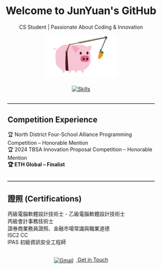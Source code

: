 <div align="center">
  <!-- Title -->
  <h1>Welcome to JunYuan's GitHub</h1>
  
  <!-- Subtitle -->
  <p>CS Student | Passionate About Coding & Innovation</p>
  
  <!-- Load.gif -->
  <img src="https://github.com/43903687/43903687/blob/main/load.gif?raw=true" alt="Cute Pig" width="200"/>
  
  <!-- Skills Icons -->
  <div style="margin: 20px 0;">
    <a href="https://github.com/tandpfun/skill-icons" target="_blank" title="Skill Icons by tandpfun">
      <img src="https://skillicons.dev/icons?i=python,vue,java,css,javascript,html" alt="Skills" />
    </a>
  </div>
  
  <!-- Horizontal Line -->
  <hr style="width: 80%; border: 1px solid #ccc; margin: 30px auto;">
</div>

<!-- Competition Experience (Left Aligned) -->
<div style="width: 80%; margin: 0 auto; text-align: left;">
  <h2>Competition Experience</h2>
  <ul style="list-style-type: none; padding: 0;">
    <li>🏆 North District Four-School Alliance Programming Competition – Honorable Mention</li>
    <li>🏆 2024 TBSA Innovation Proposal Competition – Honorable Mention</li>
    <li><strong>🏆 ETH Global – Finalist</strong></li>
  </ul>
</div>

<!-- Horizontal Line -->
<div align="center">
  <hr style="width: 80%; border: 1px solid #ccc; margin: 30px auto;">
</div>

<!-- Certifications (Left Aligned) -->
<div style="width: 80%; margin: 0 auto; text-align: left;">
  <h2>證照 (Certifications)</h2>
  <ul style="list-style-type: none; padding: 0;">
    <li>丙級電腦軟體設計技術士 - 乙級電腦軟體設計技術士</li>
    <li>丙級會計事務技術士</li>
    <li>證券商業務員證照、金融市場常識與職業道德</li>
    <li>ISC2 CC</li>
    <li>IPAS 初級資訊安全工程師</li>
  </ul>
</div>

<!-- Contact (Centered) -->
<div align="center" style="margin-top: 30px;">
  <a href="mailto:your.email@example.com" target="_blank">
    <img src="https://skillicons.dev/icons?i=gmail" alt="Gmail" width="30" style="vertical-align: middle; margin-right: 8px;"/>
    Get in Touch
  </a>
</div>
